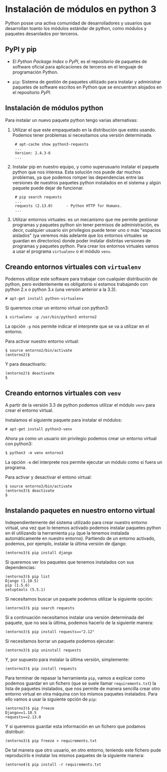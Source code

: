 # Instalación de módulos en python 3

Python posse una activa comunidad de desarrolladores y usuarios que desarrollan toanto los módulos estándar de python, como módulos y paquetes desarolados por terceros.

## PyPI y pip

* El *Python Package Index* o *PyPI*, es el repositorio de paquetes de software oficial para aplicaciones de terceros en el lenguaje de programación Python.

* `pip`: Sistema de gestión de paquetes utilizado para instalar y administrar paquetes de software escritos en Python que se encuentran alojados en el repositorio *PyPI*.

## Instalación de módulos python

Para instalar un nuevo paquete python tengo varias alternativas:

1. Utilizar el que este empaquetado en la distribución que estés usando. Podemos tener problemas si necesitamos una versión determinada.

		# apt-cache show python3-requests
		...
		Version: 2.4.3-6
		...

2. Instalar pip en nuestro equipo, y como superusuario instalar el paquete python que nos interesa. Esta solución nos puede dar muchos problemas, ya que podemos romper las dependencias entre las versiones de nuestros paquetes python instalados en el sistema y algún paquete puede dejar de funcionar.

		# pip search requests
		...
		requests (2.13.0)      - Python HTTP for Humans.
		...

3. Utilizar entornos virtuales: es un mecanismo que me permite gestionar programas y paquetes python sin tener permisos de administración, es decir, cualquier usuario sin privilegios puede tener uno o más "espacios aislados" (ya veremos más adelante que los entornos virtuales se guardan en directorios) donde poder instalar distintas versiones de programas y paquetes python. Para crear los entornos virtuales vamos a usar el programa `virtualenv` o el módulo `venv`.

## Creando entornos virtuales con `virtualenv`

Podemos utilizar este software para trabajar con cualquier distribución de python, pero evidentemente es obligatorio si estamos trabajando con python 2.x o python 3.x (una versión anterior a la 3.3). 

	# apt-get install python-virtualenv

Si queremos crear un entorno virtual con python3:

	$ virtualenv -p /usr/bin/python3 entorno2

La opción `-p` nos permite indicar el interprete que se va a utilizar en el entorno.

Para activar nuestro entorno virtual:

	$ source entorno2/bin/activate
	(entorno2)$ 

Y para desactivarlo:

	(entorno2)$ deactivate
	$

## Creando entornos virtuales con `venv`

A partir de la versión 3.3 de python podemos utilizar el módulo `venv` para crear el entorno virtual.

Instalamos el siguiente paquete para instalar el módulos:

	# apt-get install python3-venv

Ahora ya como un usuario sin privilegio podemos crear un entorno virtual con python3:

	$ python3 -m venv entorno3

La opción `-m` del interprete nos permite ejecutar un módulo como si fuera un programa.

Para activar y desactivar el entono virtual:

	$ source entorno3/bin/activate
	(entorno3)$ deactivate
	$ 

## Instalando paquetes en nuestro entorno virtual

Independientemente del sistema utilizado para crear nuestro entorno virtual, una vez que lo tenemos activado podemos instalar paquetes python en él utilizando la herramienta `pip` (que la tenemos instalada automáticamente en nuestro entorno). Partiendo de un entorno activado, podemos, por ejemplo, instalar la última versión de django:

	(entorno3)$ pip install django

Si queremos ver los paquetes que tenemos instalados con sus dependencias:

	(entorno3)$ pip list
	Django (1.10.5)
	pip (1.5.6)
	setuptools (5.5.1)

Si necesitamos buscar un paquete podemos utilizar la siguiente opción:

	(entorno3)$ pip search requests

Si a continuación necesitamos instalar una versión determinada del paquete, que no sea la última, podemos hacerlo de la siguiente manera:

	(entorno3)$ pip install requests=="2.12"

Si necesitamos borrar un paquete podemos ejecutar:

	(entorno3)$ pip uninstall requests

Y, por supuesto para instalar la última versión, simplemente:

	(entorno3)$ pip install requests	

Para terminar de repasar la herramienta `pip`, vamos a explicar como podemos guardar en un fichero (que se suele llamar `requirements.txt`) la lista de paquetes instalados, que nos permite de manera sencilla crear otro entorno virtual en otra máquina con los mismos paquetes instalados. Para ello vamos a usar la siguiente opción de `pip`:

	(entorno3)$ pip freeze
	Django==1.10.5
	requests==2.13.0

Y si queremos guardar esta información en un fichero que podamos distribuir:

	(entorno3)$ pip freeze > requirements.txt

De tal manera que otro usuario, en otro entorno, teniendo este fichero pude reproducirlo e instalar los mismos paquetes de la siguiente manera:

	(entorno4)$ pip install -r requirements.txt